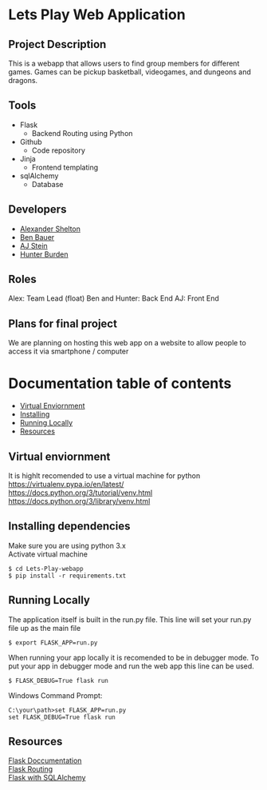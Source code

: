 # Lets Play Web Application

## Project Description
This is a webapp that allows users to find group members for different games.
Games can be pickup basketball, videogames, and dungeons and dragons.

## Tools
* Flask
	* Backend Routing using Python
* Github
	* Code repository
* Jinja
	* Frontend templating
* sqlAlchemy
	* Database
	
## Developers
* <a href="https://github.com/alexshelto">Alexander Shelton </a>  
* <a href="https://github.com/benjaminxbauer"> Ben Bauer </a>  
* <a href="https://github.com/ajstein51"> AJ Stein </a>  
* <a href="https://github.com/hunterburden"> Hunter Burden </a>

## Roles
Alex: Team Lead (float)
Ben and Hunter: Back End
AJ: Front End

## Plans for final project
We are planning on hosting this web app on a website to allow people to access it via smartphone / computer


# Documentation table of contents
- [Virtual Enviornment](#virtual-enviornment)
- [Installing](#installing-dependencies)
- [Running Locally](#running-locally)
- [Resources](#resources)


## Virtual enviornment
It is highlt recomended to use a virtual machine for python  
https://virtualenv.pypa.io/en/latest/  
https://docs.python.org/3/tutorial/venv.html  
https://docs.python.org/3/library/venv.html   

## Installing dependencies
Make sure you are using python 3.x  
Activate virtual machine
```shell
$ cd Lets-Play-webapp
$ pip install -r requirements.txt
```

## Running Locally
The application itself is built in the run.py file. This line will set your run.py file up as the main file
```shell
$ export FLASK_APP=run.py
```
When running your app locally it is recomended to be in debugger mode. To put your app in debugger mode and run the web app this line can be used.
```shell
$ FLASK_DEBUG=True flask run
```
Windows Command Prompt:
```
C:\your\path>set FLASK_APP=run.py
set FLASK_DEBUG=True flask run
```



## Resources
<a href="https://flask.palletsprojects.com/en/1.1.x/quickstart/"> Flask Doccumentation </a>  
<a href="https://flask.palletsprojects.com/en/1.1.x/quickstart/#routing"> Flask Routing </a>  
<a href="https://flask-sqlalchemy.palletsprojects.com/en/2.x/quickstart/"> Flask with SQLAlchemy </a>  

